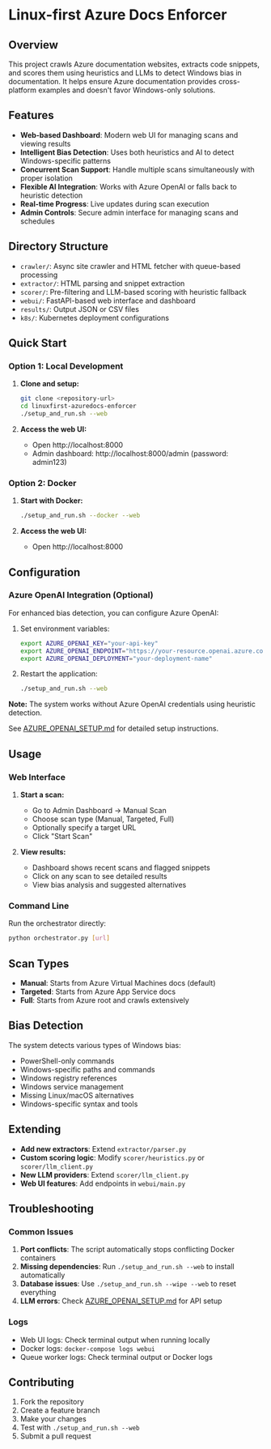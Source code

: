 # Linux-first Azure Docs Enforcer

## Overview

This project crawls Azure documentation websites, extracts code snippets, and scores them using heuristics and LLMs to detect Windows bias in documentation. It helps ensure Azure documentation provides cross-platform examples and doesn't favor Windows-only solutions.

## Features

- **Web-based Dashboard**: Modern web UI for managing scans and viewing results
- **Intelligent Bias Detection**: Uses both heuristics and AI to detect Windows-specific patterns
- **Concurrent Scan Support**: Handle multiple scans simultaneously with proper isolation
- **Flexible AI Integration**: Works with Azure OpenAI or falls back to heuristic detection
- **Real-time Progress**: Live updates during scan execution
- **Admin Controls**: Secure admin interface for managing scans and schedules

## Directory Structure

- `crawler/`: Async site crawler and HTML fetcher with queue-based processing
- `extractor/`: HTML parsing and snippet extraction
- `scorer/`: Pre-filtering and LLM-based scoring with heuristic fallback
- `webui/`: FastAPI-based web interface and dashboard
- `results/`: Output JSON or CSV files
- `k8s/`: Kubernetes deployment configurations

## Quick Start

### Option 1: Local Development

1. **Clone and setup:**
   ```sh
   git clone <repository-url>
   cd linuxfirst-azuredocs-enforcer
   ./setup_and_run.sh --web
   ```

2. **Access the web UI:**
   - Open http://localhost:8000
   - Admin dashboard: http://localhost:8000/admin (password: admin123)

### Option 2: Docker

1. **Start with Docker:**
   ```sh
   ./setup_and_run.sh --docker --web
   ```

2. **Access the web UI:**
   - Open http://localhost:8000

## Configuration

### Azure OpenAI Integration (Optional)

For enhanced bias detection, you can configure Azure OpenAI:

1. Set environment variables:
   ```sh
   export AZURE_OPENAI_KEY="your-api-key"
   export AZURE_OPENAI_ENDPOINT="https://your-resource.openai.azure.com/"
   export AZURE_OPENAI_DEPLOYMENT="your-deployment-name"
   ```

2. Restart the application:
   ```sh
   ./setup_and_run.sh --web
   ```

**Note:** The system works without Azure OpenAI credentials using heuristic detection.

See [AZURE_OPENAI_SETUP.md](AZURE_OPENAI_SETUP.md) for detailed setup instructions.

## Usage

### Web Interface

1. **Start a scan:**
   - Go to Admin Dashboard → Manual Scan
   - Choose scan type (Manual, Targeted, Full)
   - Optionally specify a target URL
   - Click "Start Scan"

2. **View results:**
   - Dashboard shows recent scans and flagged snippets
   - Click on any scan to see detailed results
   - View bias analysis and suggested alternatives

### Command Line

Run the orchestrator directly:
```sh
python orchestrator.py [url]
```

## Scan Types

- **Manual**: Starts from Azure Virtual Machines docs (default)
- **Targeted**: Starts from Azure App Service docs
- **Full**: Starts from Azure root and crawls extensively

## Bias Detection

The system detects various types of Windows bias:

- PowerShell-only commands
- Windows-specific paths and commands
- Windows registry references
- Windows service management
- Missing Linux/macOS alternatives
- Windows-specific syntax and tools

## Extending

- **Add new extractors**: Extend `extractor/parser.py`
- **Custom scoring logic**: Modify `scorer/heuristics.py` or `scorer/llm_client.py`
- **New LLM providers**: Extend `scorer/llm_client.py`
- **Web UI features**: Add endpoints in `webui/main.py`

## Troubleshooting

### Common Issues

1. **Port conflicts**: The script automatically stops conflicting Docker containers
2. **Missing dependencies**: Run `./setup_and_run.sh --web` to install automatically
3. **Database issues**: Use `./setup_and_run.sh --wipe --web` to reset everything
4. **LLM errors**: Check [AZURE_OPENAI_SETUP.md](AZURE_OPENAI_SETUP.md) for API setup

### Logs

- Web UI logs: Check terminal output when running locally
- Docker logs: `docker-compose logs webui`
- Queue worker logs: Check terminal output or Docker logs

## Contributing

1. Fork the repository
2. Create a feature branch
3. Make your changes
4. Test with `./setup_and_run.sh --web`
5. Submit a pull request
